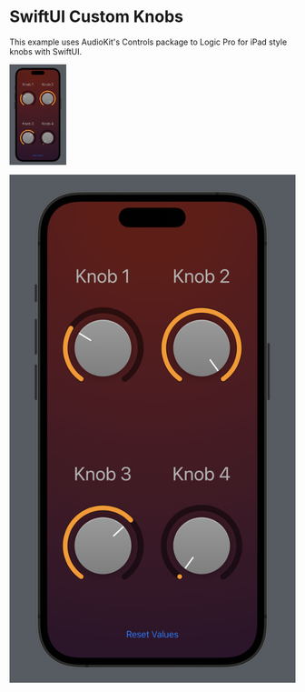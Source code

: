 # SwiftUI Custom Knobs

This example uses AudioKit's Controls package to Logic Pro for iPad style knobs with SwiftUI.

<img src="https://github.com/NickCulbertson/VidTest/blob/master/knobexample.png" width="100">

![Knob Example](https://github.com/NickCulbertson/VidTest/blob/master/knobexample.png)
